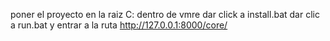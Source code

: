 poner el proyecto en la raiz 
C:
dentro de vmre
dar click a  install.bat 
dar clic a run.bat 
y entrar a la ruta http://127.0.0.1:8000/core/ 



